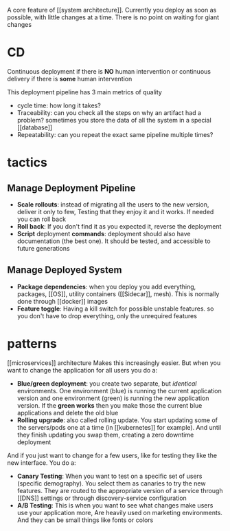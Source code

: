 A core feature of [[system architecture]]. Currently you deploy as soon as possible, with little changes at a time. There is no point on waiting for giant changes

# CD
Continuous deployment if there is **NO** human intervention or continuous delivery if there is **some** human intervention

This deployment pipeline has 3 main metrics of quality
- cycle time: how long it takes?
- Traceability: can you check all the steps on why an artifact had a problem? sometimes you store the data of all the system in a special [[database]] 
- Repeatability: can you repeat the exact same pipeline multiple times?


# tactics

## Manage Deployment Pipeline

- **Scale rollouts**: instead of migrating all the users to the new version, deliver it only to few, Testing that they enjoy it and it works. If needed you can roll back
- **Roll back**: If you don't find it as you expected it, reverse the deployment
- **Script** deployment **commands**: deployment should also have documentation (the best one). It should be tested, and accessible to future generations 

## Manage Deployed System

- **Package dependencies**: when you deploy you add everything, packages, [[OS]], utility containers ([[Sidecar]], mesh). This is normally done through [[docker]] images
- **Feature toggle**: Having a kill switch for possible unstable features. so you don't have to drop everything, only the unrequired features
# patterns

[[microservices]] architecture Makes this increasingly easier.
But when you want to change the application for all users you do a:
- **Blue/green deployment**: you create two separate, but *identical* environments. One environment (blue) is running the current application version and one environment (green) is running the new application version. If the **green works** then you make those the current blue applications and delete the old blue 
- **Rolling upgrade**: also called rolling update. You start updating some of the servers/pods one at a time (in [[kubernetes]] for example). And until they finish updating you swap them, creating a zero downtime deployment

And if you just want to change for a few users, like for testing they like the new interface. You do a:
- **Canary Testing**: When you want to test on a specific set of users (specific demography). You select them as canaries to try the new features. They are routed to the appropriate version of a service through [[DNS]] settings or through discovery-service configuration
- **A/B Testing**: This is when you want to see what changes make users use your application more, Are heavily used on marketing environments. And they can be small things like fonts or colors
